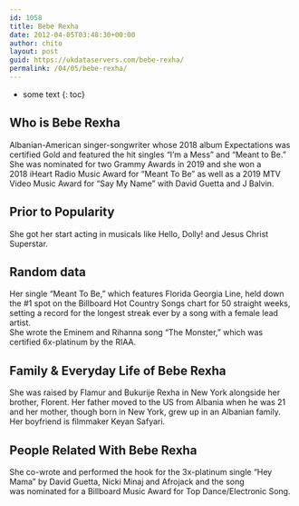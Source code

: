 ```yaml
---
id: 1058
title: Bebe Rexha
date: 2012-04-05T03:48:30+00:00
author: chito
layout: post
guid: https://ukdataservers.com/bebe-rexha/
permalink: /04/05/bebe-rexha/
---
```


* some text
{: toc}


## Who is  Bebe Rexha
                  
                  
                  
Albanian-American singer-songwriter whose 2018 album Expectations was certified Gold and featured the hit singles &#8220;I&#8217;m a Mess&#8221; and &#8220;Meant to Be.&#8221; She was nominated for two Grammy Awards in 2019 and she won a 2018 iHeart Radio Music Award for &#8220;Meant To Be&#8221; as well as a 2019 MTV Video Music Award for &#8220;Say My Name&#8221; with David Guetta and J Balvin. 
                  
                
                
                
## Prior to Popularity 
                  
                  
                  
She got her start acting in musicals like Hello, Dolly! and Jesus Christ Superstar.  
                  
                
                
                
## Random data 
                  
                  
                  
Her single &#8220;Meant To Be,&#8221; which features Florida Georgia Line, held down the #1 spot on the Billboard Hot Country Songs chart for 50 straight weeks, setting a record for the longest streak ever by a song with a female lead artist.<br /> She wrote the Eminem and Rihanna song &#8220;The Monster,&#8221; which was certified 6x-platinum by the RIAA. 
                  
                
                
                
## Family & Everyday Life of Bebe Rexha
                  
                  
                  
She was raised by Flamur and Bukurije Rexha in New York alongside her brother, Florent. Her father moved to the US from Albania when he was 21 and her mother, though born in New York, grew up in an Albanian family. Her boyfriend is filmmaker Keyan Safyari.
                  
                
                
                
## People Related With  Bebe Rexha
                  
                  
                  
She co-wrote and performed the hook for the 3x-platinum single &#8220;Hey Mama&#8221; by David Guetta, Nicki Minaj and Afrojack and the song was nominated for a Billboard Music Award for Top Dance/Electronic Song. 
                  
                
              
            
          
          
          
    
    
  
